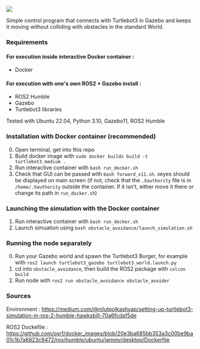 ![](https://github.com/outtawouai/ROS2_obstacle_avoider/blob/main/gif.gif)

Simple control program that connects with Turtlebot3 in Gazebo and keeps it moving without colliding with obstacles in the standard World.

### Requirements

#### For execution inside interactive Docker container :

- Docker

#### For execution with one's own ROS2 + Gazebo install :

- ROS2 Humble
- Gazebo
- Turtlebot3 libraries

Tested with Ubuntu 22.04, Python 3.10, Gazebo11, ROS2 Humble

### Installation with Docker container (recommended)

0. Open terminal, get into this repo
1. Build docker image with `sudo docker buildx build -t turtlebot3_medium .`
2. Run interactive container with `bash run_docker.sh`
3. Check that GUI can be passed with `bash forward_x11.sh`. xeyes should be displayed on main screen (if not, check that the `.Xauthority` file is in `/home/.Xauthority` outside the container. If it isn't, either move it there or change its path in `run_docker.sh`)

### Launching the simulation with the Docker container

1. Run interactive container with `bash run_docker.sh`
2. Launch simuation using `bash obstacle_avoidance/launch_simulation.sh`

### Running the node separately

0. Run your Gazebo world and spawn the Turtlebot3 Burger, for example with `ros2 launch turtlebot3_gazebo turtlebot3_world.launch.py`
1. cd into `obstacle_avoidance`, then build the ROS2 package with `colcon build`
2. Run node with `ros2 run obstacle_avoidance obstacle_avoider`

### Sources

Environment : https://medium.com/@nilutpolkashyap/setting-up-turtlebot3-simulation-in-ros-2-humble-hawksbill-70a6fcdaf5de

ROS2 Dockefile : https://github.com/osrf/docker_images/blob/20e3ba685bb353a3c00be9ba01c1b7a6823c9472/ros/humble/ubuntu/jammy/desktop/Dockerfile
